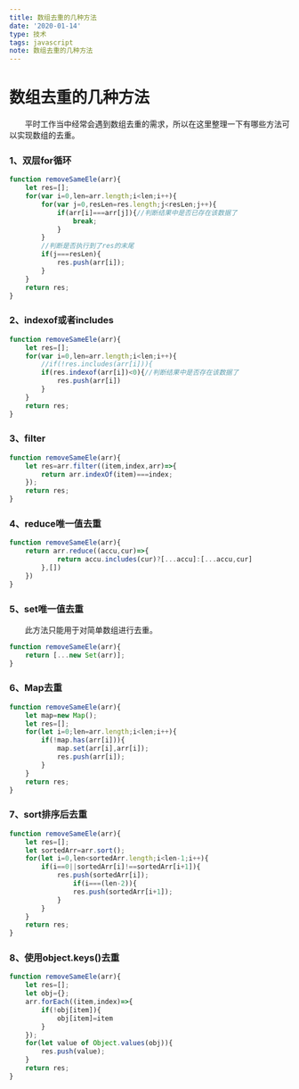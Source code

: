 ```yaml
---
title: 数组去重的几种方法
date: '2020-01-14'
type: 技术
tags: javascript
note: 数组去重的几种方法
---
```

# 数组去重的几种方法

&#8195;&#8195;平时工作当中经常会遇到数组去重的需求，所以在这里整理一下有哪些方法可以实现数组的去重。

<h3>1、双层for循环</h3>

```js
function removeSameEle(arr){
    let res=[]; 
    for(var i=0,len=arr.length;i<len;i++){
        for(var j=0,resLen=res.length;j<resLen;j++){
            if(arr[i]===arr[j]){//判断结果中是否已存在该数据了
                break;
            }
        }
        //判断是否执行到了res的末尾
        if(j===resLen){
            res.push(arr[i]);
        }
    }
    return res;
}
```
<h3>2、indexof或者includes</h3>

```js       
function removeSameEle(arr){
    let res=[];
    for(var i=0,len=arr.length;i<len;i++){
        //if(!res.includes(arr[i])){
        if(res.indexof(arr[i])<0){//判断结果中是否存在该数据了
            res.push(arr[i])
        }
    }
    return res;
}
```

<h3>3、filter</h3>

```js
function removeSameEle(arr){
    let res=arr.filter((item,index,arr)=>{
        return arr.indexOf(item)===index;
    });
    return res;
}
```     

<h3>4、reduce唯一值去重</h3>

```js       
function removeSameEle(arr){
    return arr.reduce((accu,cur)=>{
            return accu.includes(cur)?[...accu]:[...accu,cur]
        },[])
    })
}
```        
<h3>5、set唯一值去重</h3>
&#8195;&#8195;此方法只能用于对简单数组进行去重。

```js
function removeSameEle(arr){
    return [...new Set(arr)];
}
```   

<h3>6、Map去重</h3>   

```js
function removeSameEle(arr){
    let map=new Map();
    let res=[];
    for(let i=0;len=arr.length;i<len;i++){
        if(!map.has(arr[i])){
            map.set(arr[i],arr[i]);
            res.push(arr[i]);
        }
    }
    return res;
}
```

<h3>7、sort排序后去重</h3>

```js
function removeSameEle(arr){
    let res=[];
    let sortedArr=arr.sort();
    for(let i=0,len<sortedArr.length;i<len-1;i++){
        if(i==0||sortedArr[i]!==sortedArr[i+1]){
            res.push(sortedArr[i]);
                if(i===(len-2)){
                res.push(sortedArr[i+1]);
            }
        }
    }
    return res;
}
```  

<h3>8、使用object.keys()去重</h3>

```js
function removeSameEle(arr){
    let res=[];
    let obj={};
    arr.forEach((item,index)=>{
        if(!obj[item]){
            obj[item]=item
        }
    });
    for(let value of Object.values(obj)){
        res.push(value);
    }
    return res;
}
```
